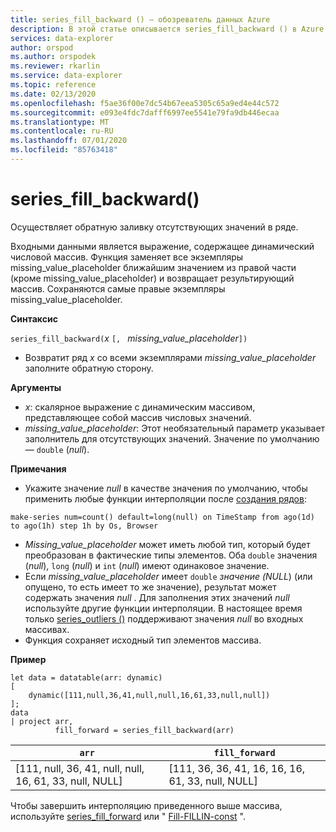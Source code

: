 ```yaml
---
title: series_fill_backward () — обозреватель данных Azure
description: В этой статье описывается series_fill_backward () в Azure обозреватель данных.
services: data-explorer
author: orspod
ms.author: orspodek
ms.reviewer: rkarlin
ms.service: data-explorer
ms.topic: reference
ms.date: 02/13/2020
ms.openlocfilehash: f5ae36f00e7dc54b67eea5305c65a9ed4e44c572
ms.sourcegitcommit: e093e4fdc7dafff6997ee5541e79fa9db446ecaa
ms.translationtype: MT
ms.contentlocale: ru-RU
ms.lasthandoff: 07/01/2020
ms.locfileid: "85763418"
---
```

# <a name="series_fill_backward"></a>series_fill_backward()

Осуществляет обратную заливку отсутствующих значений в ряде.

Входными данными является выражение, содержащее динамический числовой массив. Функция заменяет все экземпляры missing_value_placeholder ближайшим значением из правой части (кроме missing_value_placeholder) и возвращает результирующий массив. Сохраняются самые правые экземпляры missing_value_placeholder.

**Синтаксис**

`series_fill_backward(`*x* `[, ` *missing_value_placeholder*`])`
* Возвратит ряд *x* со всеми экземплярами *missing_value_placeholder* заполните обратную сторону.

**Аргументы**

* *x*: скалярное выражение с динамическим массивом, представляющее собой массив числовых значений.
* *missing_value_placeholder*: Этот необязательный параметр указывает заполнитель для отсутствующих значений. Значение по умолчанию — `double` (*null*).

**Примечания**

* Укажите значение *null* в качестве значения по умолчанию, чтобы применить любые функции интерполяции после [создания рядов](make-seriesoperator.md): 

```kusto
make-series num=count() default=long(null) on TimeStamp from ago(1d) to ago(1h) step 1h by Os, Browser
```

* *Missing_value_placeholder* может иметь любой тип, который будет преобразован в фактические типы элементов. Оба `double` значения (*null*), `long` (*null*) и `int` (*null*) имеют одинаковое значение.
* Если *missing_value_placeholder* имеет `double` *значение (NULL*) (или опущено, то есть имеет то же значение), результат может содержать значения *null* . Для заполнения этих значений *null* используйте другие функции интерполяции. В настоящее время только [series_outliers ()](series-outliersfunction.md) поддерживают значения *null* во входных массивах.
* Функция сохраняет исходный тип элементов массива.

**Пример**

<!-- csl: https://help.kusto.windows.net:443/Samples -->
```kusto
let data = datatable(arr: dynamic)
[
    dynamic([111,null,36,41,null,null,16,61,33,null,null])   
];
data 
| project arr, 
          fill_forward = series_fill_backward(arr)

```

|`arr`|`fill_forward`|
|---|---|
|[111, null, 36, 41, null, null, 16, 61, 33, null, NULL]|[111, 36, 36, 41, 16, 16, 16, 61, 33, null, NULL]|

  
Чтобы завершить интерполяцию приведенного выше массива, используйте [series_fill_forward](series-fill-forwardfunction.md) или " [Fill-FILLIN-const](series-fill-constfunction.md) ".
